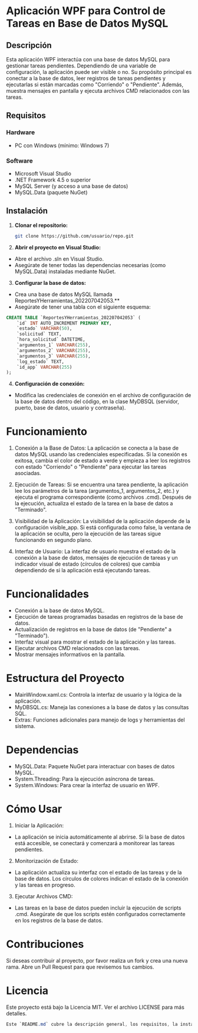 # Aplicación WPF para Control de Tareas en Base de Datos MySQL

## Descripción
Esta aplicación WPF interactúa con una base de datos MySQL para gestionar tareas pendientes. Dependiendo de una variable de configuración, la aplicación puede ser visible o no. Su propósito principal es conectar a la base de datos, leer registros de tareas pendientes y ejecutarlas si están marcadas como "Corriendo" o "Pendiente". Además, muestra mensajes en pantalla y ejecuta archivos CMD relacionados con las tareas.

## Requisitos

### Hardware
- PC con Windows (mínimo: Windows 7)

### Software
- Microsoft Visual Studio
- .NET Framework 4.5 o superior
- MySQL Server (y acceso a una base de datos)
- MySQL.Data (paquete NuGet)

## Instalación

1. **Clonar el repositorio:**

   ```bash
   git clone https://github.com/usuario/repo.git

2. **Abrir el proyecto en Visual Studio:**

- Abre el archivo .sln en Visual Studio.
- Asegúrate de tener todas las dependencias necesarias (como MySQL.Data) instaladas mediante NuGet.

3. **Configurar la base de datos:**
- Crea una base de datos MySQL llamada ReportesYHerramientas_202207042053.**
- Asegúrate de tener una tabla con el siguiente esquema:

```sql
CREATE TABLE `ReportesYHerramientas_202207042053` (
    `id` INT AUTO_INCREMENT PRIMARY KEY,
    `estado` VARCHAR(50),
    `solicitud` TEXT,
    `hora_solicitud` DATETIME,
    `argumentos_1` VARCHAR(255),
    `argumentos_2` VARCHAR(255),
    `argumentos_3` VARCHAR(255),
    `log_estado` TEXT,
    `id_app` VARCHAR(255)
);
```
4. **Configuración de conexión:**
- Modifica las credenciales de conexión en el archivo de configuración de la base de datos dentro del código, en la clase MyDBSQL (servidor, puerto, base de datos, usuario y contraseña).

# Funcionamiento
1. Conexión a la Base de Datos: La aplicación se conecta a la base de datos MySQL usando las credenciales especificadas. Si la conexión es exitosa, cambia el color de estado a verde y empieza a leer los registros con estado "Corriendo" o "Pendiente" para ejecutar las tareas asociadas.

2. Ejecución de Tareas: Si se encuentra una tarea pendiente, la aplicación lee los parámetros de la tarea (argumentos_1, argumentos_2, etc.) y ejecuta el programa correspondiente (como archivos .cmd). Después de la ejecución, actualiza el estado de la tarea en la base de datos a "Terminado".

3. Visibilidad de la Aplicación: La visibilidad de la aplicación depende de la configuración visible_app. Si está configurada como false, la ventana de la aplicación se oculta, pero la ejecución de las tareas sigue funcionando en segundo plano.

4. Interfaz de Usuario: La interfaz de usuario muestra el estado de la conexión a la base de datos, mensajes de ejecución de tareas y un indicador visual de estado (círculos de colores) que cambia dependiendo de si la aplicación está ejecutando tareas.

# Funcionalidades
- Conexión a la base de datos MySQL.
- Ejecución de tareas programadas basadas en registros de la base de datos.
- Actualización de registros en la base de datos (de "Pendiente" a "Terminado").
- Interfaz visual para mostrar el estado de la aplicación y las tareas.
- Ejecutar archivos CMD relacionados con las tareas.
- Mostrar mensajes informativos en la pantalla.
# Estructura del Proyecto
- MainWindow.xaml.cs: Controla la interfaz de usuario y la lógica de la aplicación.
- MyDBSQL.cs: Maneja las conexiones a la base de datos y las consultas SQL.
- Extras: Funciones adicionales para manejo de logs y herramientas del sistema.
# Dependencias
- MySQL.Data: Paquete NuGet para interactuar con bases de datos MySQL.
- System.Threading: Para la ejecución asíncrona de tareas.
- System.Windows: Para crear la interfaz de usuario en WPF.

# Cómo Usar
1. Iniciar la Aplicación:
- La aplicación se inicia automáticamente al abrirse. Si la base de datos está accesible, se conectará y comenzará a monitorear las tareas pendientes.

2. Monitorización de Estado:
- La aplicación actualiza su interfaz con el estado de las tareas y de la base de datos. Los círculos de colores indican el estado de la conexión y las tareas en progreso.

3. Ejecutar Archivos CMD:
- Las tareas en la base de datos pueden incluir la ejecución de scripts .cmd. Asegúrate de que los scripts estén configurados correctamente en los registros de la base de datos.

# Contribuciones
Si deseas contribuir al proyecto, por favor realiza un fork y crea una nueva rama. Abre un Pull Request para que revisemos tus cambios.

# Licencia
Este proyecto está bajo la Licencia MIT. Ver el archivo LICENSE para más detalles.

```css
Este `README.md` cubre la descripción general, los requisitos, la instalación y las funcionalidades del proyecto. Puedes adaptarlo según sea necesario para tu caso.
```
